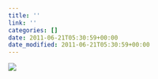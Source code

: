 ```yaml
---
title: ''
link: ''
categories: []
date: 2011-06-21T05:30:59+00:00
date_modified: 2011-06-21T05:30:59+00:00
---
```


![](http://share.hartl.co/instagram/2011-06-21-1.jpg)